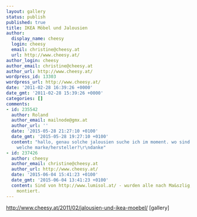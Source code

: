 ```yaml
---
layout: gallery
status: publish
published: true
title: IKEA Möbel und Jalousien
author:
  display_name: cheesy
  login: cheesy
  email: christine@cheesy.at
  url: http://www.cheesy.at/
author_login: cheesy
author_email: christine@cheesy.at
author_url: http://www.cheesy.at/
wordpress_id: 13303
wordpress_url: http://www.cheesy.at/
date: '2011-02-28 16:39:26 +0000'
date_gmt: '2011-02-28 15:39:26 +0000'
categories: []
comments:
- id: 235542
  author: Roland
  author_email: mailnode@gmx.at
  author_url: ''
  date: '2015-05-28 21:27:10 +0100'
  date_gmt: '2015-05-28 19:27:10 +0100'
  content: "hallo, genau solche jalousien suche ich im moment. wo sind die her bzw
    welche marke/hersteller?\r\ndanke"
- id: 237426
  author: cheesy
  author_email: christine@cheesy.at
  author_url: http://www.cheesy.at/
  date: '2015-06-04 15:41:23 +0100'
  date_gmt: '2015-06-04 13:41:23 +0100'
  content: Sind von http://www.lumisol.at/ - wurden alle nach Ma&szlig; gemacht und
    montiert.
---
```

http://www.cheesy.at/2011/02/jalousien-und-ikea-moebel/
[gallery]<!--:-->
